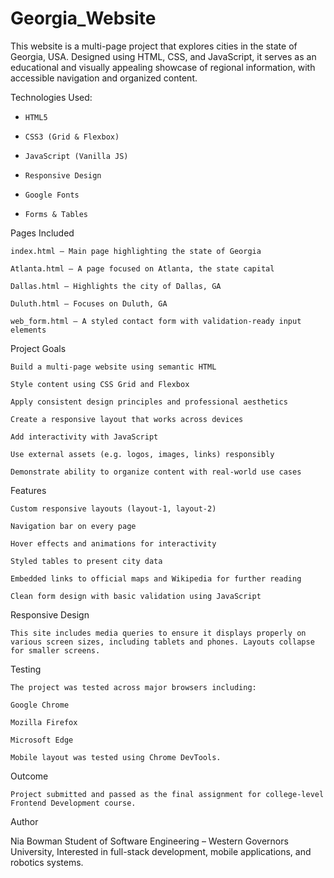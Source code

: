 # Georgia_Website

This website is a multi-page project that explores cities in the state of Georgia, USA. Designed using HTML, CSS, and JavaScript, it serves as an educational and visually appealing showcase of regional information, with accessible navigation and organized content.

Technologies Used:

  -     HTML5

  -     CSS3 (Grid & Flexbox)

  -     JavaScript (Vanilla JS)

  -     Responsive Design

  -     Google Fonts

  -     Forms & Tables

Pages Included

    index.html – Main page highlighting the state of Georgia

    Atlanta.html – A page focused on Atlanta, the state capital

    Dallas.html – Highlights the city of Dallas, GA

    Duluth.html – Focuses on Duluth, GA

    web_form.html – A styled contact form with validation-ready input elements

Project Goals

    Build a multi-page website using semantic HTML

    Style content using CSS Grid and Flexbox

    Apply consistent design principles and professional aesthetics

    Create a responsive layout that works across devices
    
    Add interactivity with JavaScript

    Use external assets (e.g. logos, images, links) responsibly

    Demonstrate ability to organize content with real-world use cases

Features

    Custom responsive layouts (layout-1, layout-2)

    Navigation bar on every page

    Hover effects and animations for interactivity

    Styled tables to present city data

    Embedded links to official maps and Wikipedia for further reading

    Clean form design with basic validation using JavaScript

Responsive Design

    This site includes media queries to ensure it displays properly on various screen sizes, including tablets and phones. Layouts collapse for smaller screens.

Testing

    The project was tested across major browsers including:

    Google Chrome

    Mozilla Firefox

    Microsoft Edge
    
    Mobile layout was tested using Chrome DevTools.

Outcome

    Project submitted and passed as the final assignment for college-level Frontend Development course.
    
Author

Nia Bowman
Student of Software Engineering – Western Governors University,
Interested in full-stack development, mobile applications, and robotics systems.
